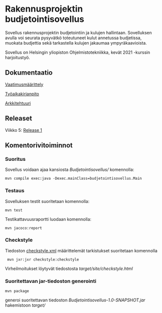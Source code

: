 # Rakennusprojektin budjetointisovellus

Sovellus rakennusprojektin budjetointiin ja kulujen hallintaan. Sovelluksen avulla voi seurata pysyvätkö toteutuneet kulut annetussa budjetissa, muokata budjettia sekä tarkastella kulujen jakaumaa ympyräkaavioista.

Sovellus on Helsingin yliopiston Ohjelmistotekniikka, kevät 2021 -kurssin harjoitustyö.

## Dokumentaatio

[Vaatimusmäärittely](dokumentaatio/vaatimusmaarittely.md)

[Työaikakirjanpito](dokumentaatio/tyoaikakirjanpito.md)

[Arkkitehtuuri](dokumentaatio/arkkitehtuuri.md)

## Releaset

Viikko 5:
[Release 1](https://github.com/alaanni/ot-harjoitustyo/releases/tag/viikko5)

## Komentorivitoiminnot

### Suoritus

Sovellus voidaan ajaa kansiosta _Budjetointisovellus/_ komennolla:

```
mvn compile exec:java -Dexec.mainClass=budjetointisovellus.Main

```
### Testaus

Sovelluksen testit suoritetaan komennolla:

```
mvn test
```

Testikattavuusraportti luodaan komennolla:

```
mvn jacoco:report
```

### Checkstyle

Tiedoston [checkstyle.xml](Budjetointisovellus/checkstyle.xml) määrittelemät tarkistukset suoritetaan komennolla

```
 mvn jxr:jxr checkstyle:checkstyle
```
Virheilmoitukset löytyvät tiedostosta _target/site/checkstyle.html_


### Suoritettavan jar-tiedoston generointi

```
mvn package
```
generoi suoritettavan tiedoston _Budjetointisovellus-1.0-SNAPSHOT.jar_ hakemistoon _target/_
